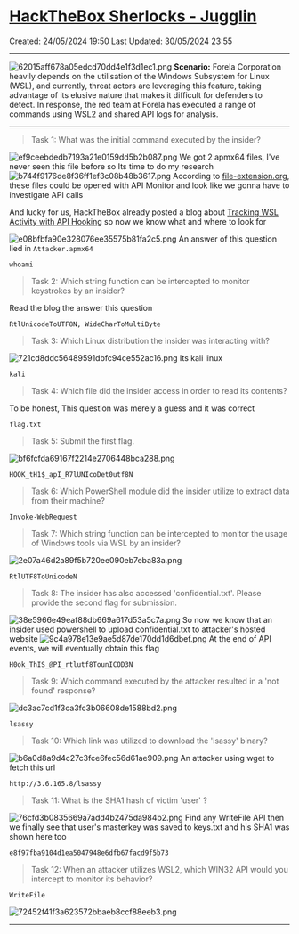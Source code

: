 # [HackTheBox Sherlocks - Jugglin](https://app.hackthebox.com/sherlocks/Jugglin)
Created: 24/05/2024 19:50
Last Updated: 30/05/2024 23:55
* * *
![62015aff678a05edcd70dd4e1f3d1ec1.png](..//resources/62015aff678a05edcd70dd4e1f3d1ec1.png)
**Scenario:**
Forela Corporation heavily depends on the utilisation of the Windows Subsystem for Linux (WSL), and currently, threat actors are leveraging this feature, taking advantage of its elusive nature that makes it difficult for defenders to detect. In response, the red team at Forela has executed a range of commands using WSL2 and shared API logs for analysis.

* * *
>Task 1: What was the initial command executed by the insider?

![ef9ceebdedb7193a21e0159dd5b2b087.png](..//resources/ef9ceebdedb7193a21e0159dd5b2b087.png)
We got 2 apmx64 files, I've never seen this file before so Its time to do my research
![b744f9176de8f36ff1ef3c08b48b3617.png](..//resources/b744f9176de8f36ff1ef3c08b48b3617.png)
According to [file-extension.org](https://www.file-extensions.org/apmx64-file-extension), these files could be opened with API Monitor and look like we gonna have to investigate API calls

And lucky for us, HackTheBox already posted a blog about [Tracking WSL Activity with API Hooking](https://www.hackthebox.com/blog/tracking-wsl-activity-with-api-hooking) so now we know what and where to look for

![e08bfbfa90e328076ee35575b81fa2c5.png](..//resources/e08bfbfa90e328076ee35575b81fa2c5.png)
An answer of this question lied in `Attacker.apmx64`
```
whoami
```

>Task 2: Which string function can be intercepted to monitor keystrokes by an insider?

Read the blog the answer this question
```
RtlUnicodeToUTF8N, WideCharToMultiByte
```

>Task 3: Which Linux distribution the insider was interacting with?

![721cd8ddc56489591dbfc94ce552ac16.png](..//resources/721cd8ddc56489591dbfc94ce552ac16.png)
Its kali linux
```
kali
```

>Task 4: Which file did the insider access in order to read its contents?

To be honest, This question was merely a guess and it was correct
```
flag.txt
```

>Task 5: Submit the first flag.

![bf6fcfda69167f2214e2706448bca288.png](..//resources/bf6fcfda69167f2214e2706448bca288.png)
```
HOOK_tH1$_apI_R7lUNIcoDet0utf8N
```

>Task 6: Which PowerShell module did the insider utilize to extract data from their machine?

```
Invoke-WebRequest
```

>Task 7: Which string function can be intercepted to monitor the usage of Windows tools via WSL by an insider?

![2e07a46d2a89f5b720ee090eb7eba83a.png](..//resources/2e07a46d2a89f5b720ee090eb7eba83a.png)
```
RtlUTF8ToUnicodeN
```

>Task 8: The insider has also accessed 'confidential.txt'. Please provide the second flag for submission.

![38e5966e49eaf88db669a617d53a5c7a.png](..//resources/38e5966e49eaf88db669a617d53a5c7a.png)
So now we know that an insider used powershell to upload confidential.txt to attacker's hosted website
![9c4a978e13e9ae5d87de170dd1d6dbef.png](..//resources/9c4a978e13e9ae5d87de170dd1d6dbef.png)
At the end of API events, we will eventually obtain this flag 
```
H0ok_ThIS_@PI_rtlutf8TounICOD3N
```

>Task 9: Which command executed by the attacker resulted in a 'not found' response?

![dc3ac7cd1f3ca3fc3b06608de1588bd2.png](..//resources/dc3ac7cd1f3ca3fc3b06608de1588bd2.png)
```
lsassy
```

>Task 10: Which link was utilized to download the 'lsassy' binary?

![b6a0d8a9d4c27c3fce6fec56d61ae909.png](..//resources/b6a0d8a9d4c27c3fce6fec56d61ae909.png)
An attacker using wget to fetch this url
```
http://3.6.165.8/lsassy
```

>Task 11: What is the SHA1 hash of victim 'user' ?

![76cfd3b0835669a7add4b2475da984b2.png](..//resources/76cfd3b0835669a7add4b2475da984b2.png)
Find any WriteFile API then we finally see that user's masterkey was saved to keys.txt and his SHA1 was shown here too
```
e8f97fba9104d1ea5047948e6dfb67facd9f5b73
```

>Task 12: When an attacker utilizes WSL2, which WIN32 API would you intercept to monitor its behavior?
```
WriteFile
```

![72452f41f3a623572bbaeb8ccf88eeb3.png](..//resources/72452f41f3a623572bbaeb8ccf88eeb3.png)
* * *
